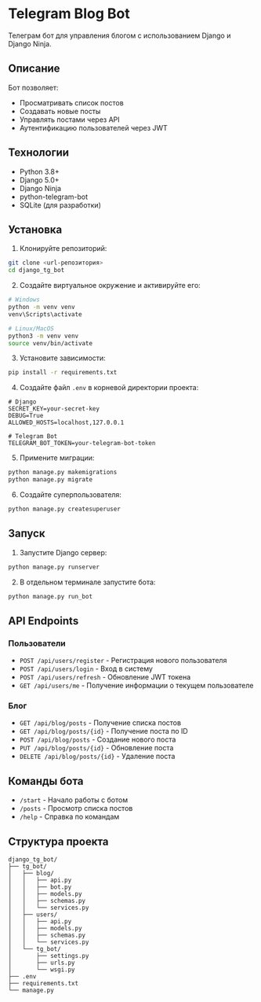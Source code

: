 # Telegram Blog Bot

Телеграм бот для управления блогом с использованием Django и Django Ninja.

## Описание

Бот позволяет:
- Просматривать список постов
- Создавать новые посты
- Управлять постами через API
- Аутентификацию пользователей через JWT

## Технологии

- Python 3.8+
- Django 5.0+
- Django Ninja
- python-telegram-bot
- SQLite (для разработки)

## Установка

1. Клонируйте репозиторий:
```bash
git clone <url-репозитория>
cd django_tg_bot
```

2. Создайте виртуальное окружение и активируйте его:
```bash
# Windows
python -m venv venv
venv\Scripts\activate

# Linux/MacOS
python3 -m venv venv
source venv/bin/activate
```

3. Установите зависимости:
```bash
pip install -r requirements.txt
```

4. Создайте файл `.env` в корневой директории проекта:
```env
# Django
SECRET_KEY=your-secret-key
DEBUG=True
ALLOWED_HOSTS=localhost,127.0.0.1

# Telegram Bot
TELEGRAM_BOT_TOKEN=your-telegram-bot-token

```

5. Примените миграции:
```bash
python manage.py makemigrations
python manage.py migrate
```

6. Создайте суперпользователя:
```bash
python manage.py createsuperuser
```

## Запуск

1. Запустите Django сервер:
```bash
python manage.py runserver
```

2. В отдельном терминале запустите бота:
```bash
python manage.py run_bot
```

## API Endpoints

### Пользователи
- `POST /api/users/register` - Регистрация нового пользователя
- `POST /api/users/login` - Вход в систему
- `POST /api/users/refresh` - Обновление JWT токена
- `GET /api/users/me` - Получение информации о текущем пользователе

### Блог
- `GET /api/blog/posts` - Получение списка постов
- `GET /api/blog/posts/{id}` - Получение поста по ID
- `POST /api/blog/posts` - Создание нового поста
- `PUT /api/blog/posts/{id}` - Обновление поста
- `DELETE /api/blog/posts/{id}` - Удаление поста

## Команды бота

- `/start` - Начало работы с ботом
- `/posts` - Просмотр списка постов
- `/help` - Справка по командам

## Структура проекта

```
django_tg_bot/
├── tg_bot/
│   ├── blog/
│   │   ├── api.py
│   │   ├── bot.py
│   │   ├── models.py
│   │   ├── schemas.py
│   │   └── services.py
│   ├── users/
│   │   ├── api.py
│   │   ├── models.py
│   │   ├── schemas.py
│   │   └── services.py
│   └── tg_bot/
│       ├── settings.py
│       ├── urls.py
│       └── wsgi.py
├── .env
├── requirements.txt
└── manage.py
```
